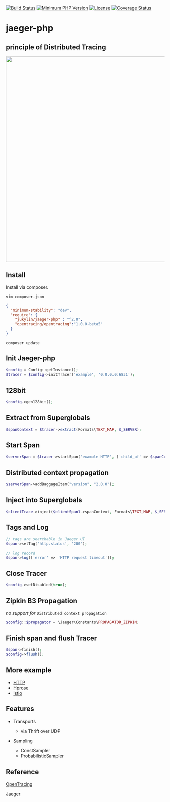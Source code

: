 [![Build Status](https://travis-ci.com/jukylin/jaeger-php.svg?branch=master)](https://travis-ci.com/jukylin/jaeger-php)
[![Minimum PHP Version](https://img.shields.io/badge/php-%3E%3D%205.6-8892BF.svg)](https://php.net/)
[![License](https://img.shields.io/github/license/jukylin/jaeger-php.svg)](https://github.com/jukylin/jaeger-php/blob/master/LICENSE)
[![Coverage Status](https://coveralls.io/repos/github/jukylin/jaeger-php/badge.svg?branch=master)](https://coveralls.io/github/jukylin/jaeger-php?branch=master)

# jaeger-php

## principle of Distributed Tracing

<img src="https://upload.cc/i/OhsjA0.jpg" width="700px" height="650px" />

## Install

Install via composer.

`vim composer.json`

```json
{
  "minimum-stability": "dev",
  "require": {
    "jukylin/jaeger-php" : "^2.0",
    "opentracing/opentracing":"1.0.0-beta5"
  }
}
```

`composer update`

## Init Jaeger-php

```php
$config = Config::getInstance();
$tracer = $config->initTracer('example', '0.0.0.0:6831');
```

## 128bit

```php
$config->gen128bit();
```

## Extract from Superglobals

```php
$spanContext = $tracer->extract(Formats\TEXT_MAP, $_SERVER);
```

## Start Span

```php
$serverSpan = $tracer->startSpan('example HTTP', ['child_of' => $spanContext]);
```

## Distributed context propagation
```php
$serverSpan->addBaggageItem("version", "2.0.0");
```

## Inject into Superglobals

```php
$clientTrace->inject($clientSpan1->spanContext, Formats\TEXT_MAP, $_SERVER);
```

## Tags and Log

```php
// tags are searchable in Jaeger UI
$span->setTag('http.status', '200');

// log record
$span->log(['error' => 'HTTP request timeout']);
```

## Close Tracer

```php
$config->setDisabled(true);
```

## Zipkin B3 Propagation

*no support for* `Distributed context propagation`

```php
$config::$propagator = \Jaeger\Constants\PROPAGATOR_ZIPKIN;
```

## Finish span and flush Tracer

```php
$span->finish();
$config->flush();
```

## More example

- [HTTP](https://github.com/jukylin/jaeger-php/blob/master/example/HTTP.php)
- [Hprose](https://github.com/jukylin/blog/blob/master/Uber%E5%88%86%E5%B8%83%E5%BC%8F%E8%BF%BD%E8%B8%AA%E7%B3%BB%E7%BB%9FJaeger%E4%BD%BF%E7%94%A8%E4%BB%8B%E7%BB%8D%E5%92%8C%E6%A1%88%E4%BE%8B%E3%80%90PHP%20%20%20Hprose%20%20%20Go%E3%80%91.md#跨语言调用案例)
- [Istio](https://github.com/jukylin/jaeger-php/blob/master/example/README.md)

## Features

- Transports
    - via Thrift over UDP

- Sampling
    - ConstSampler
    - ProbabilisticSampler

## Reference

[OpenTracing](https://opentracing.io/)

[Jaeger](https://uber.github.io/jaeger/)
